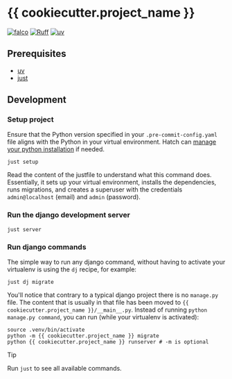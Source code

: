 # {{ cookiecutter.project_name }}

[![falco](https://img.shields.io/badge/built%20with-falco-success)](https://github.com/falcopackages/falco)
[![Ruff](https://img.shields.io/endpoint?url=https://raw.githubusercontent.com/astral-sh/ruff/main/assets/badge/v2.json)](https://github.com/astral-sh/ruff)
[![uv](https://img.shields.io/endpoint?url=https://raw.githubusercontent.com/astral-sh/uv/main/assets/badge/v0.json)](https://github.com/astral-sh/uv)

## Prerequisites

- [uv](https://docs.astral.sh/uv/)
- [just](https://github.com/casey/just)

## Development

### Setup project

Ensure that the Python version specified in your `.pre-commit-config.yaml` file aligns with the Python in your virtual environment.
Hatch can [manage your python installation](https://hatch.pypa.io/latest/tutorials/python/manage/) if needed.

```shell
just setup
```
Read the content of the justfile to understand what this command does. Essentially, it sets up your virtual environment, 
installs the dependencies, runs migrations, and creates a superuser with the credentials `admin@localhost` (email) and `admin` (password).

### Run the django development server

```shell
just server
```

### Run django commands

The simple way to run any django command, without having to activate your virtualenv is using the `dj` recipe, for example:

```shell
just dj migrate
```

You'll notice that contrary to a typical django project there is no `manage.py` file. The content that is usually in that file has been moved to `{{ cookiecutter.project_name }}/__main__.py`. 
Instead of running `python manage.py command`, you can run (while your virtualenv is activated):

```shell
source .venv/bin/activate
python -m {{ cookiecutter.project_name }} migrate
python {{ cookiecutter.project_name }} runserver # -m is optional
```

> [!TIP]
> Run `just` to see all available commands.
